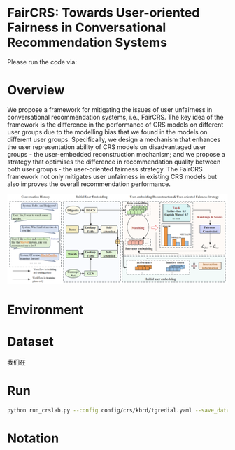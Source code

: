 # FairCRS: Towards User-oriented Fairness in Conversational Recommendation Systems
Please run the code via:

# Overview
We propose a framework for mitigating the issues of user unfairness in conversational recommendation systems, i.e., FairCRS. The key idea of the framework is the difference in the performance of CRS models on different user groups due to the modelling bias that we found in the models on different user groups. Specifically, we design a mechanism that enhances the user representation ability of CRS models on disadvantaged user groups - the user-embedded reconstruction mechanism; and we propose a strategy that optimises the difference in recommendation quality between both user groups - the user-oriented fairness strategy. The FairCRS framework not only mitigates user unfairness in existing CRS models but also improves the overall recommendation performance.

![image](https://github.com/LQlq123/FairCRS/blob/main/overallframework.png)
# Environment



# Dataset
我们在


# Run
```bash
python run_crslab.py --config config/crs/kbrd/tgredial.yaml --save_data --save_system
```

# Notation
